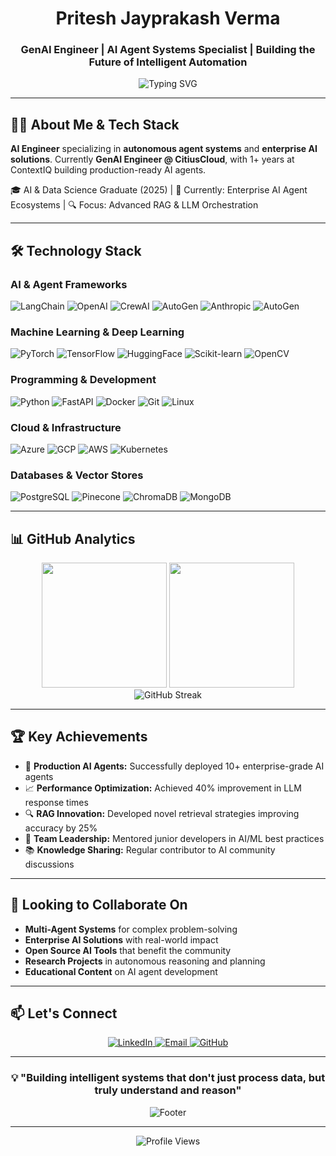 <div align="center">
  
# Pritesh Jayprakash Verma
### GenAI Engineer | AI Agent Systems Specialist | Building the Future of Intelligent Automation

</div>

<div align="center">
  <img src="https://readme-typing-svg.herokuapp.com?font=JetBrains+Mono&size=24&duration=3000&pause=1000&color=4A90E2&center=true&vCenter=true&width=800&lines=AI+Engineer+%7C+Autonomous+Systems+Builder;Transforming+Ideas+into+Intelligent+Solutions;Specializing+in+Multi-Agent+Architectures" alt="Typing SVG" />
</div>

---

## 👨‍💻 About Me & Tech Stack

**AI Engineer** specializing in **autonomous agent systems** and **enterprise AI solutions**. Currently **GenAI Engineer @ CitiusCloud**, with 1+ years at ContextIQ building production-ready AI agents.

🎓 AI & Data Science Graduate (2025) | 🚀 Currently: Enterprise AI Agent Ecosystems | 🔍 Focus: Advanced RAG & LLM Orchestration

---

## 🛠️ Technology Stack

### **AI & Agent Frameworks**
<p align="left">
  <img src="https://img.shields.io/badge/LangChain-1C3C3C?style=for-the-badge&logo=langchain&logoColor=white" alt="LangChain"/>
  <img src="https://img.shields.io/badge/OpenAI-412991?style=for-the-badge&logo=openai&logoColor=white" alt="OpenAI"/>
  <img src="https://img.shields.io/badge/CrewAI-FF6B6B?style=for-the-badge&logo=artificial-intelligence&logoColor=white" alt="CrewAI"/>
  <img src="https://img.shields.io/badge/AutoGen-2E7D32?style=for-the-badge&logo=microsoft&logoColor=white" alt="AutoGen"/>
  <img src="https://img.shields.io/badge/Anthropic-8B5A3C?style=for-the-badge&logo=anthropic&logoColor=white" alt="Anthropic"/>
  <img src="https://img.shields.io/badge/GoogleADK-2E7D32?style=for-the-badge&logo=microsoft&logoColor=white" alt="AutoGen"/>
</p>

### **Machine Learning & Deep Learning**
<p align="left">
  <img src="https://img.shields.io/badge/PyTorch-EE4C2C?style=for-the-badge&logo=pytorch&logoColor=white" alt="PyTorch"/>
  <img src="https://img.shields.io/badge/TensorFlow-FF6F00?style=for-the-badge&logo=tensorflow&logoColor=white" alt="TensorFlow"/>
  <img src="https://img.shields.io/badge/HuggingFace-FFD21E?style=for-the-badge&logo=huggingface&logoColor=black" alt="HuggingFace"/>
  <img src="https://img.shields.io/badge/scikit--learn-F7931E?style=for-the-badge&logo=scikit-learn&logoColor=white" alt="Scikit-learn"/>
  <img src="https://img.shields.io/badge/OpenCV-27338e?style=for-the-badge&logo=OpenCV&logoColor=white" alt="OpenCV"/>
</p>

### **Programming & Development**
<p align="left">
  <img src="https://img.shields.io/badge/Python-3776AB?style=for-the-badge&logo=python&logoColor=white" alt="Python"/>
  <img src="https://img.shields.io/badge/FastAPI-009688?style=for-the-badge&logo=fastapi&logoColor=white" alt="FastAPI"/>
  <img src="https://img.shields.io/badge/Docker-2496ED?style=for-the-badge&logo=docker&logoColor=white" alt="Docker"/>
  <img src="https://img.shields.io/badge/Git-F05032?style=for-the-badge&logo=git&logoColor=white" alt="Git"/>
  <img src="https://img.shields.io/badge/Linux-FCC624?style=for-the-badge&logo=linux&logoColor=black" alt="Linux"/>
</p>

### **Cloud & Infrastructure**
<p align="left">
  <img src="https://img.shields.io/badge/Microsoft_Azure-0078D4?style=for-the-badge&logo=microsoft-azure&logoColor=white" alt="Azure"/>
  <img src="https://img.shields.io/badge/Google_Cloud-4285F4?style=for-the-badge&logo=google-cloud&logoColor=white" alt="GCP"/>
  <img src="https://img.shields.io/badge/Amazon_AWS-FF9900?style=for-the-badge&logo=amazonaws&logoColor=white" alt="AWS"/>
  <img src="https://img.shields.io/badge/Kubernetes-326CE5?style=for-the-badge&logo=kubernetes&logoColor=white" alt="Kubernetes"/>
</p>

### **Databases & Vector Stores**
<p align="left">
  <img src="https://img.shields.io/badge/PostgreSQL-316192?style=for-the-badge&logo=postgresql&logoColor=white" alt="PostgreSQL"/>
  <img src="https://img.shields.io/badge/Pinecone-000000?style=for-the-badge&logo=pinecone&logoColor=white" alt="Pinecone"/>
  <img src="https://img.shields.io/badge/Chroma-FF6B6B?style=for-the-badge&logo=chromadb&logoColor=white" alt="ChromaDB"/>
  <img src="https://img.shields.io/badge/MongoDB-4EA94B?style=for-the-badge&logo=mongodb&logoColor=white" alt="MongoDB"/>
</p>

---

## 📊 GitHub Analytics

<div align="center">
  <img height="200em" src="https://github-readme-stats.vercel.app/api?username=priteshverma123&show_icons=true&theme=github_dark&include_all_commits=true&count_private=true&border_radius=10&bg_color=0d1117&title_color=4A90E2&icon_color=4A90E2&text_color=c9d1d9&border_color=30363d"/>
  <img height="200em" src="https://github-readme-stats.vercel.app/api/top-langs/?username=priteshverma123&layout=compact&langs_count=8&theme=github_dark&border_radius=10&bg_color=0d1117&title_color=4A90E2&text_color=c9d1d9&border_color=30363d"/>
</div>

<div align="center">
  <img src="https://github-readme-streak-stats.herokuapp.com/?user=priteshverma123&theme=github-dark-blue&border_radius=10&background=0D1117&border=30363D&stroke=4A90E2&ring=4A90E2&fire=4A90E2&currStreakLabel=4A90E2" alt="GitHub Streak"/>
</div>

---

## 🏆 Key Achievements

- 🚀 **Production AI Agents:** Successfully deployed 10+ enterprise-grade AI agents
- 📈 **Performance Optimization:** Achieved 40% improvement in LLM response times
- 🔍 **RAG Innovation:** Developed novel retrieval strategies improving accuracy by 25%
- 🤝 **Team Leadership:** Mentored junior developers in AI/ML best practices
- 📚 **Knowledge Sharing:** Regular contributor to AI community discussions

---

## 🎯 Looking to Collaborate On

- **Multi-Agent Systems** for complex problem-solving
- **Enterprise AI Solutions** with real-world impact  
- **Open Source AI Tools** that benefit the community
- **Research Projects** in autonomous reasoning and planning
- **Educational Content** on AI agent development

---

## 📫 Let's Connect

<div align="center">
  <a href="https://www.linkedin.com/in/pritesh-verma-754067263/" target="_blank">
    <img src="https://img.shields.io/badge/LinkedIn-0077B5?style=for-the-badge&logo=linkedin&logoColor=white" alt="LinkedIn"/>
  </a>
  <a href="mailto:vermapritesh74@gmail.com">
    <img src="https://img.shields.io/badge/Gmail-D14836?style=for-the-badge&logo=gmail&logoColor=white" alt="Email"/>
  </a>
  <a href="https://github.com/priteshverma123">
    <img src="https://img.shields.io/badge/GitHub-100000?style=for-the-badge&logo=github&logoColor=white" alt="GitHub"/>
  </a>
</div>

---

<div align="center">
  <h3>💡 "Building intelligent systems that don't just process data, but truly understand and reason"</h3>
  <img src="https://readme-typing-svg.herokuapp.com?font=JetBrains+Mono&size=16&duration=4000&pause=1000&color=4A90E2&center=true&vCenter=true&width=600&lines=Always+learning+%7C+Always+building+%7C+Always+innovating;Let's+shape+the+future+of+AI+together+%F0%9F%9A%80" alt="Footer"/>
</div>

---

<div align="center">
  <img src="https://komarev.com/ghpvc/?username=priteshverma123&label=Profile%20Views&color=4A90E2&style=flat-square" alt="Profile Views"/>
</div>
